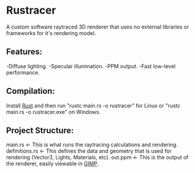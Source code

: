 # Rustracer
A custom software raytraced 3D renderer that uses no external libraries or frameworks for it's rendering model. 

## Features:
-Diffuse lighting.
-Specular illumination.
-PPM output.
-Fast low-level performance.

## Compilation:
Install [Rust]((https://www.rust-lang.org/tools/install)) and then run "rustc main.rs -o rustracer" for Linux or "rustc main.rs -o rustracer.exe" on Windows.

## Project Structure:
main.rs <- This is what runs the raytracing calculations and rendering.
definitions.rs <- This defines the data and geometry that is used for rendering (Vector3, Lights, Materials, etc).
out.ppm <- This is the output of the renderer, easily viewable in [GIMP](https://www.gimp.org/downloads/).
